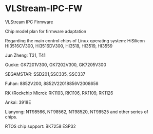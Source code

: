 # VLStream-IPC-FW
VLStream IPC Firmware

Chip model plan for firmware adaptation

Regarding the main control chips of Linux operating system: HiSilicon HI3516CV300, HI3516DV300, HI3518, HI3519, HI3559

Jun Zheng: T31, T41

Guoke: GK7201V300, GK7202V300, GK7205V300

SEGAMSTAR: SSD201,SSC335, SSC337

Fuhan: 8852V200, 8852V22018856V2008656

RK (Rockchip Micro): RK1103, RK1106, RK1109, RK1126

Ankai: 3918E

Lianyong: NT98566, NT98562, NT98520, NT98525 and other series of chips.

RTOS chip support: BK7258 ESP32
